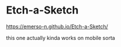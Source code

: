 # Etch-a-Sketch

https://emerso-n.github.io/Etch-a-Sketch/

this one actually kinda works on mobile sorta
